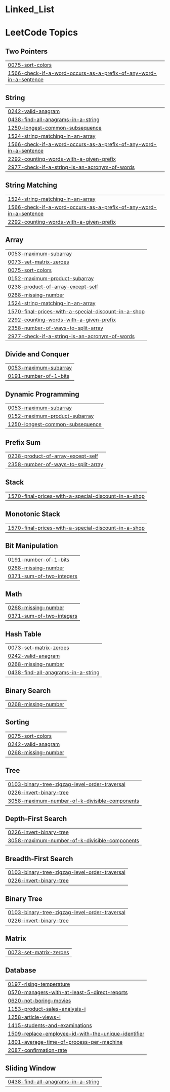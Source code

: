 # Linked_List
<!---LeetCode Topics Start-->
# LeetCode Topics
## Two Pointers
|  |
| ------- |
| [0075-sort-colors](https://github.com/ArupDas15/Linked_List/tree/master/0075-sort-colors) |
| [1566-check-if-a-word-occurs-as-a-prefix-of-any-word-in-a-sentence](https://github.com/ArupDas15/Linked_List/tree/master/1566-check-if-a-word-occurs-as-a-prefix-of-any-word-in-a-sentence) |
## String
|  |
| ------- |
| [0242-valid-anagram](https://github.com/ArupDas15/Linked_List/tree/master/0242-valid-anagram) |
| [0438-find-all-anagrams-in-a-string](https://github.com/ArupDas15/Linked_List/tree/master/0438-find-all-anagrams-in-a-string) |
| [1250-longest-common-subsequence](https://github.com/ArupDas15/Linked_List/tree/master/1250-longest-common-subsequence) |
| [1524-string-matching-in-an-array](https://github.com/ArupDas15/Linked_List/tree/master/1524-string-matching-in-an-array) |
| [1566-check-if-a-word-occurs-as-a-prefix-of-any-word-in-a-sentence](https://github.com/ArupDas15/Linked_List/tree/master/1566-check-if-a-word-occurs-as-a-prefix-of-any-word-in-a-sentence) |
| [2292-counting-words-with-a-given-prefix](https://github.com/ArupDas15/Linked_List/tree/master/2292-counting-words-with-a-given-prefix) |
| [2977-check-if-a-string-is-an-acronym-of-words](https://github.com/ArupDas15/Linked_List/tree/master/2977-check-if-a-string-is-an-acronym-of-words) |
## String Matching
|  |
| ------- |
| [1524-string-matching-in-an-array](https://github.com/ArupDas15/Linked_List/tree/master/1524-string-matching-in-an-array) |
| [1566-check-if-a-word-occurs-as-a-prefix-of-any-word-in-a-sentence](https://github.com/ArupDas15/Linked_List/tree/master/1566-check-if-a-word-occurs-as-a-prefix-of-any-word-in-a-sentence) |
| [2292-counting-words-with-a-given-prefix](https://github.com/ArupDas15/Linked_List/tree/master/2292-counting-words-with-a-given-prefix) |
## Array
|  |
| ------- |
| [0053-maximum-subarray](https://github.com/ArupDas15/Linked_List/tree/master/0053-maximum-subarray) |
| [0073-set-matrix-zeroes](https://github.com/ArupDas15/Linked_List/tree/master/0073-set-matrix-zeroes) |
| [0075-sort-colors](https://github.com/ArupDas15/Linked_List/tree/master/0075-sort-colors) |
| [0152-maximum-product-subarray](https://github.com/ArupDas15/Linked_List/tree/master/0152-maximum-product-subarray) |
| [0238-product-of-array-except-self](https://github.com/ArupDas15/Linked_List/tree/master/0238-product-of-array-except-self) |
| [0268-missing-number](https://github.com/ArupDas15/Linked_List/tree/master/0268-missing-number) |
| [1524-string-matching-in-an-array](https://github.com/ArupDas15/Linked_List/tree/master/1524-string-matching-in-an-array) |
| [1570-final-prices-with-a-special-discount-in-a-shop](https://github.com/ArupDas15/Linked_List/tree/master/1570-final-prices-with-a-special-discount-in-a-shop) |
| [2292-counting-words-with-a-given-prefix](https://github.com/ArupDas15/Linked_List/tree/master/2292-counting-words-with-a-given-prefix) |
| [2358-number-of-ways-to-split-array](https://github.com/ArupDas15/Linked_List/tree/master/2358-number-of-ways-to-split-array) |
| [2977-check-if-a-string-is-an-acronym-of-words](https://github.com/ArupDas15/Linked_List/tree/master/2977-check-if-a-string-is-an-acronym-of-words) |
## Divide and Conquer
|  |
| ------- |
| [0053-maximum-subarray](https://github.com/ArupDas15/Linked_List/tree/master/0053-maximum-subarray) |
| [0191-number-of-1-bits](https://github.com/ArupDas15/Linked_List/tree/master/0191-number-of-1-bits) |
## Dynamic Programming
|  |
| ------- |
| [0053-maximum-subarray](https://github.com/ArupDas15/Linked_List/tree/master/0053-maximum-subarray) |
| [0152-maximum-product-subarray](https://github.com/ArupDas15/Linked_List/tree/master/0152-maximum-product-subarray) |
| [1250-longest-common-subsequence](https://github.com/ArupDas15/Linked_List/tree/master/1250-longest-common-subsequence) |
## Prefix Sum
|  |
| ------- |
| [0238-product-of-array-except-self](https://github.com/ArupDas15/Linked_List/tree/master/0238-product-of-array-except-self) |
| [2358-number-of-ways-to-split-array](https://github.com/ArupDas15/Linked_List/tree/master/2358-number-of-ways-to-split-array) |
## Stack
|  |
| ------- |
| [1570-final-prices-with-a-special-discount-in-a-shop](https://github.com/ArupDas15/Linked_List/tree/master/1570-final-prices-with-a-special-discount-in-a-shop) |
## Monotonic Stack
|  |
| ------- |
| [1570-final-prices-with-a-special-discount-in-a-shop](https://github.com/ArupDas15/Linked_List/tree/master/1570-final-prices-with-a-special-discount-in-a-shop) |
## Bit Manipulation
|  |
| ------- |
| [0191-number-of-1-bits](https://github.com/ArupDas15/Linked_List/tree/master/0191-number-of-1-bits) |
| [0268-missing-number](https://github.com/ArupDas15/Linked_List/tree/master/0268-missing-number) |
| [0371-sum-of-two-integers](https://github.com/ArupDas15/Linked_List/tree/master/0371-sum-of-two-integers) |
## Math
|  |
| ------- |
| [0268-missing-number](https://github.com/ArupDas15/Linked_List/tree/master/0268-missing-number) |
| [0371-sum-of-two-integers](https://github.com/ArupDas15/Linked_List/tree/master/0371-sum-of-two-integers) |
## Hash Table
|  |
| ------- |
| [0073-set-matrix-zeroes](https://github.com/ArupDas15/Linked_List/tree/master/0073-set-matrix-zeroes) |
| [0242-valid-anagram](https://github.com/ArupDas15/Linked_List/tree/master/0242-valid-anagram) |
| [0268-missing-number](https://github.com/ArupDas15/Linked_List/tree/master/0268-missing-number) |
| [0438-find-all-anagrams-in-a-string](https://github.com/ArupDas15/Linked_List/tree/master/0438-find-all-anagrams-in-a-string) |
## Binary Search
|  |
| ------- |
| [0268-missing-number](https://github.com/ArupDas15/Linked_List/tree/master/0268-missing-number) |
## Sorting
|  |
| ------- |
| [0075-sort-colors](https://github.com/ArupDas15/Linked_List/tree/master/0075-sort-colors) |
| [0242-valid-anagram](https://github.com/ArupDas15/Linked_List/tree/master/0242-valid-anagram) |
| [0268-missing-number](https://github.com/ArupDas15/Linked_List/tree/master/0268-missing-number) |
## Tree
|  |
| ------- |
| [0103-binary-tree-zigzag-level-order-traversal](https://github.com/ArupDas15/Linked_List/tree/master/0103-binary-tree-zigzag-level-order-traversal) |
| [0226-invert-binary-tree](https://github.com/ArupDas15/Linked_List/tree/master/0226-invert-binary-tree) |
| [3058-maximum-number-of-k-divisible-components](https://github.com/ArupDas15/Linked_List/tree/master/3058-maximum-number-of-k-divisible-components) |
## Depth-First Search
|  |
| ------- |
| [0226-invert-binary-tree](https://github.com/ArupDas15/Linked_List/tree/master/0226-invert-binary-tree) |
| [3058-maximum-number-of-k-divisible-components](https://github.com/ArupDas15/Linked_List/tree/master/3058-maximum-number-of-k-divisible-components) |
## Breadth-First Search
|  |
| ------- |
| [0103-binary-tree-zigzag-level-order-traversal](https://github.com/ArupDas15/Linked_List/tree/master/0103-binary-tree-zigzag-level-order-traversal) |
| [0226-invert-binary-tree](https://github.com/ArupDas15/Linked_List/tree/master/0226-invert-binary-tree) |
## Binary Tree
|  |
| ------- |
| [0103-binary-tree-zigzag-level-order-traversal](https://github.com/ArupDas15/Linked_List/tree/master/0103-binary-tree-zigzag-level-order-traversal) |
| [0226-invert-binary-tree](https://github.com/ArupDas15/Linked_List/tree/master/0226-invert-binary-tree) |
## Matrix
|  |
| ------- |
| [0073-set-matrix-zeroes](https://github.com/ArupDas15/Linked_List/tree/master/0073-set-matrix-zeroes) |
## Database
|  |
| ------- |
| [0197-rising-temperature](https://github.com/ArupDas15/Linked_List/tree/master/0197-rising-temperature) |
| [0570-managers-with-at-least-5-direct-reports](https://github.com/ArupDas15/Linked_List/tree/master/0570-managers-with-at-least-5-direct-reports) |
| [0620-not-boring-movies](https://github.com/ArupDas15/Linked_List/tree/master/0620-not-boring-movies) |
| [1153-product-sales-analysis-i](https://github.com/ArupDas15/Linked_List/tree/master/1153-product-sales-analysis-i) |
| [1258-article-views-i](https://github.com/ArupDas15/Linked_List/tree/master/1258-article-views-i) |
| [1415-students-and-examinations](https://github.com/ArupDas15/Linked_List/tree/master/1415-students-and-examinations) |
| [1509-replace-employee-id-with-the-unique-identifier](https://github.com/ArupDas15/Linked_List/tree/master/1509-replace-employee-id-with-the-unique-identifier) |
| [1801-average-time-of-process-per-machine](https://github.com/ArupDas15/Linked_List/tree/master/1801-average-time-of-process-per-machine) |
| [2087-confirmation-rate](https://github.com/ArupDas15/Linked_List/tree/master/2087-confirmation-rate) |
## Sliding Window
|  |
| ------- |
| [0438-find-all-anagrams-in-a-string](https://github.com/ArupDas15/Linked_List/tree/master/0438-find-all-anagrams-in-a-string) |
<!---LeetCode Topics End-->